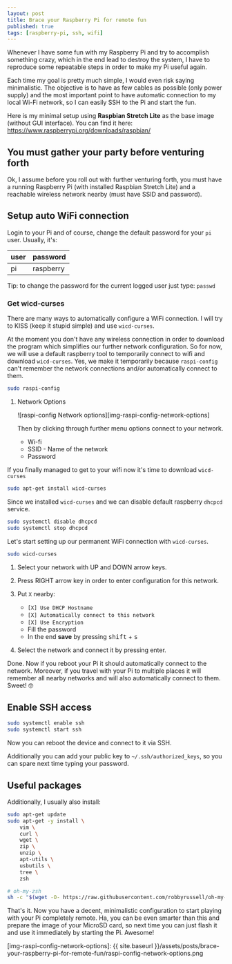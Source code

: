 ```yaml
---
layout: post
title: Brace your Raspberry Pi for remote fun
published: true
tags: [raspberry-pi, ssh, wifi]
---
```


Whenever I have some fun with my Raspberry Pi and try to accomplish something crazy, which in the end lead to destroy the system, I have to reproduce some repeatable steps in order to make my Pi useful again.

Each time my goal is pretty much simple, I would even risk saying minimalistic. The objective is to have as few cables as possible (only power supply) and the most important point to have automatic connection to my local Wi-Fi network, so I can easily SSH to the Pi and start the fun.

Here is my minimal setup using **Raspbian Stretch Lite** as the base image (without GUI interface). You can find it here: <https://www.raspberrypi.org/downloads/raspbian/>

## You must gather your party before venturing forth

Ok, I assume before you roll out with further venturing forth, you must have a running Raspberry Pi (with installed Raspbian Stretch Lite) and a reachable wireless network nearby (must have SSID and password).

## Setup auto WiFi connection

Login to your Pi and of course, change the default password for your `pi` user. Usually, it's:

| user | password  |
| ---- | --------- |
| pi   | raspberry |

<div class="alert alert-info">
<p>Tip: to change the password for the current logged user just type: <code>passwd</code></p>
</div>

### Get wicd-curses

There are many ways to automatically configure a WiFi connection. I will try to KISS (keep it stupid simple) and use `wicd-curses`.

At the moment you don't have any wireless connection in order to download the program which simplifies our further network configuration. So for now, we will use a default raspberry tool to temporarily connect to wifi and download `wicd-curses`. Yes, we make it temporarily because `raspi-config` can't remember the network connections and/or automatically connect to them.

```sh
sudo raspi-config
```

1.  Network Options

    ![raspi-config Network options][img-raspi-config-network-options]

    Then by clicking through further menu options connect to your network.

    -   Wi-fi
    -   SSID - Name of the network
    -   Password

If you finally managed to get to your wifi now it's time to download `wicd-curses`

```sh
sudo apt-get install wicd-curses
```

Since we installed `wicd-curses` and we can disable default raspberry `dhcpcd` service.

```sh
sudo systemctl disable dhcpcd
sudo systemctl stop dhcpcd
```

Let's start setting up our permanent WiFi connection with `wicd-curses`.

```sh
sudo wicd-curses
```

1.  Select your network with UP and DOWN arrow keys.

1.  Press RIGHT arrow key in order to enter configuration for this network.

1.  Put `X` nearby:

    -   `[X] Use DHCP Hostname`
    -   `[X] Automatically connect to this network`
    -   `[X] Use Encryption`
    -   Fill the password
    -   In the end **save** by pressing <kbd>shift</kbd> + <kbd>s</kbd>

1.  Select the network and connect it by pressing enter.

Done. Now if you reboot your Pi it should automatically connect to the network. Moreover, if you travel with your Pi to multiple places it will remember all nearby networks and will also automatically connect to them. Sweet! 🤓

## Enable SSH access

```sh
sudo systemctl enable ssh
sudo systemctl start ssh
```

Now you can reboot the device and connect to it via SSH.

<div class="alert alert-info">
<p>Additionally you can add your public key to <code>~/.ssh/authorized_keys</code>, so you can spare next time typing your password.</p>
</div>

## Useful packages

Additionally, I usually also install:

```sh
sudo apt-get update
sudo apt-get -y install \
    vim \
    curl \
    wget \
    zip \
    unzip \
    apt-utils \
    usbutils \
    tree \
    zsh

# oh-my-zsh
sh -c "$(wget -O- https://raw.githubusercontent.com/robbyrussell/oh-my-zsh/master/tools/install.sh)"
```

That's it. Now you have a decent, minimalistic configuration to start playing with your Pi completely remote. Ha, you can be even smarter than this and prepare the image of your MicroSD card, so next time you can just flash it and use it immediately by starting the Pi. Awesome!

[img-raspi-config-network-options]: {{ site.baseurl }}/assets/posts/brace-your-raspberry-pi-for-remote-fun/raspi-config-network-options.png
